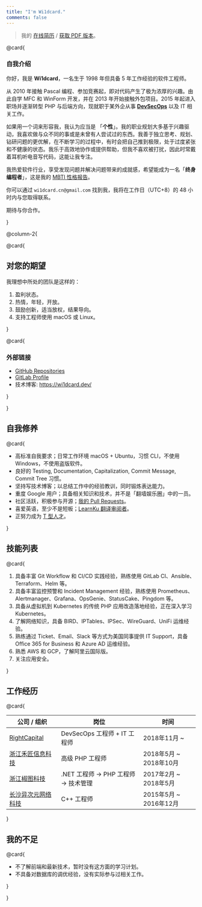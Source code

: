 ```yaml
---
title: "I'm Wi1dcard."
comments: false
---
```


> 我的 [在线简历](https://wi1dcard.dev/resume/) / [获取 PDF 版本](wi1dcard.pdf)。

<!--more-->

@card{

### 自我介绍

你好，我是 **Wi1dcard**，一名生于 1998 年但具备 5 年工作经验的软件工程师。

从 2010 年接触 Pascal 编程、参加竞赛起，即对代码产生了极为浓厚的兴趣。由此自学 MFC 和 WinForm 开发，并在 2013 年开始接触外包项目。2015 年起进入职场并逐渐转型 PHP 与后端方向，现就职于某外企从事 [**DevSecOps**](https://www.redhat.com/en/topics/devops/what-is-devsecops) 以及 IT 相关工作。

如果用一个词来形容我，我认为应当是 「**个性**」。我的职业规划大多基于兴趣驱动，我喜欢做与众不同的事或是未曾有人尝试过的东西。我善于独立思考、规划、钻研问题的更优解，在不断学习的过程中，有时会把自己推到极限，处于过度紧张和不健康的状态。我乐于高效地协作或提供帮助，但我不喜欢被打扰，因此时常戴着耳机听电音写代码，这能让我专注。

我热爱软件行业，享受发现问题并解决问题带来的成就感，希望能成为一名「**终身编程者**」，这是我的 [MBTI 性格报告](https://www.16personalities.com/ch/intj-%E4%BA%BA%E6%A0%BC)。

你可以通过 `wi1dcard.cn@gmail.com` 找到我，我将在工作日（UTC+8）的 48 小时内与您取得联系。

期待与你合作。

}

@column-2{

@card{

## 对您的期望

我理想中所处的团队是这样的：

1. 盈利状态。
2. 热情，年轻，开放。
3. 鼓励创新，适当放权，结果导向。
4. 支持工程师使用 macOS 或 Linux。

}

@card{

### 外部链接

- [GitHub Repositories](https://github.com/wi1dcard?utf8=%E2%9C%93&tab=repositories&q=&type=source&language=)
- [GitLab Profile](https://gitlab.com/wi1dcard)
- 技术博客: <https://wi1dcard.dev/>

}

}

## 自我修养

@card{

- 高标准自我要求；日常工作环境 macOS + Ubuntu，习惯 CLI，不使用 Windows，不使用盗版软件。
- 良好的 Testing, Documentation, Capitalization, Commit Message, Commit Tree 习惯。
- 坚持写技术博客；以总结工作中的经验教训，同时锻炼表达能力。
- 重度 Google 用户；具备相关知识和技术，并不是「翻墙娱乐圈」中的一员。
- 社区活跃，积极参与开源；[我的 Pull Requests](https://github.com/pulls?utf8=%E2%9C%93&q=is%3Apr+sort%3Aupdated-desc+author%3Awi1dcard)。
- 喜爱英语，至少不是短板；[LearnKu 翻译审阅者](https://learnku.com/users/32249/translations)。
- 正努力成为 [T 型人才](https://en.wikipedia.org/wiki/T-shaped_skills)。

}

## 技能列表

@card{

1. 具备丰富 Git Workflow 和 CI/CD 实践经验，熟练使用 GitLab CI、Ansible、Terraform、Helm 等。
2. 具备丰富监控预警和 Incident Management 经验，熟练使用 Prometheus、Alertmanager、Grafana、OpsGenie、StatusCake、Pingdom 等。
3. 具备从虚拟机到 Kubernetes 的传统 PHP 应用改造落地经验，正在深入学习 Kubernetes。
4. 了解网络知识，具备 BIRD、IPTables、IPSec、WireGuard、UniFi 运维经验。
5. 熟练通过 Ticket、Email、Slack 等方式为美国同事提供 IT Support，具备 Office 365 for Business 和 Azure AD 运维经验。
6. 熟悉 AWS 和 GCP，了解阿里云国际版。
7. 关注应用安全。

}

## 工作经历

@card{

| 公司 / 组织          | 岗位                                  | 时间                   |
| -------------------- | ------------------------------------- | ---------------------- |
| [RightCapital]       | DevSecOps 工程师 + IT 工程师          | 2018年11月 ~           |
| [浙江禾匠信息科技]   | 高级 PHP 工程师                       | 2018年5月 ~ 2018年10月 |
| [浙江椒图科技]       | .NET 工程师 -> PHP 工程师 -> 技术管理 | 2017年2月 ~ 2018年5月  |
| [长沙异次元网络科技] | C++ 工程师                            | 2015年5月 ~ 2016年12月 |

}

[RightCapital]: /employment-history/#RightCapital
[浙江禾匠信息科技]: /employment-history/#浙江禾匠信息科技
[浙江椒图科技]: /employment-history/#浙江椒图科技
[长沙异次元网络科技]: /employment-history/#长沙异次元网络科技

## 我的不足

@card{

- 不了解前端和最新技术，暂时没有这方面的学习计划。
- 不具备对数据库的调优经验，没有实际参与过相关工作。

}

}

